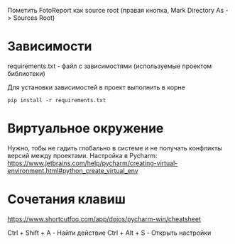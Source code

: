 Пометить FotoReport как source root (правая кнопка, Mark Directory As -> Sources Root)

# Зависимости 

requirements.txt - файл с зависимостями (используемые проектом библиотеки)

Для установки зависимостей в проект выполнить в корне 

    pip install -r requirements.txt
 
    
# Виртуальное окружение
Нужно, тобы не гадить глобально в системе и не получать конфликты версий между проектами.
Настройка в Pycharm:
https://www.jetbrains.com/help/pycharm/creating-virtual-environment.html#python_create_virtual_env




# Сочетания клавиш
https://www.shortcutfoo.com/app/dojos/pycharm-win/cheatsheet

Ctrl + Shift + A - Найти действие
Ctrl + Alt + S - Открыть настройки




